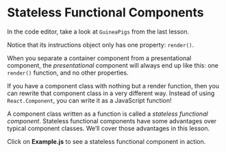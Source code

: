 # Stateless Functional Components

In the code editor, take a look at ``GuineaPigs`` from the last lesson.

Notice that its instructions object only has one property: ``render()``.

When you separate a container component from a presentational component, the *presentational* component will always end up like this: one ``render()`` function, and no other properties.

If you have a component class with nothing but a render function, then you can rewrite that component class in a very different way. Instead of using ``React.Component``, you can write it as a JavaScript function!

A component class written as a function is called a *stateless functional component*. Stateless functional components have some advantages over typical component classes. We’ll cover those advantages in this lesson.

Click on **Example.js** to see a stateless functional component in action.